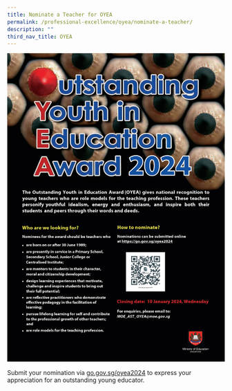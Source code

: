```yaml
---
title: Nominate a Teacher for OYEA
permalink: /professional-excellence/oyea/nominate-a-teacher/
description: ""
third_nav_title: OYEA
---
```

![](/images/oyea%202024%20poster%20(002).jpeg)

Submit your nomination via [go.gov.sg/oyea2024](https://go.gov.sg/oyea2024) to express your appreciation for an outstanding young educator.
